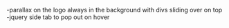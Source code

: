 -parallax on the logo always in the background with divs sliding over on top
-jquery side tab to pop out on hover
